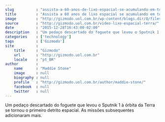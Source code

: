 ```yaml
---
slug          : "assista-a-60-anos-de-lixo-espacial-se-acumulando-em-torno-da-terra"
title         : "Assista a 60 anos de lixo espacial se acumulando em torno da Terra"
image         : "http://gizmodo.uol.com.br/wp-content/blogs.dir/8/files/2015/04/Lixo-espacial-1.jpg"
source        : "http://gizmodo.uol.com.br/video-lixo-espacial-terra/"
date          : "2015-12-28T16:43:00-02:00"
description   : "Um pedaço descartado do foguete que levou o Sputnik 1 à órbita da Terra se tornou o primeiro detrito espacial. As missões subsequentes adicionaram mais."
categories    : ['technology']
tags          : ['Gizmodo']
site          :
    title     : "Gizmodo"
    url       : "http://gizmodo.uol.com.br"
    locale    : "pt_BR"
author        :
    name      : "Maddie Stone"
    image     : null
    biography : null
    profile   : "http://gizmodo.uol.com.br/author/maddie-stone/"
    facebook  : null
    twitter   : null
---
```


Um pedaço descartado do foguete que levou o Sputnik 1 à órbita da Terra se tornou o primeiro detrito espacial. As missões subsequentes adicionaram mais.
